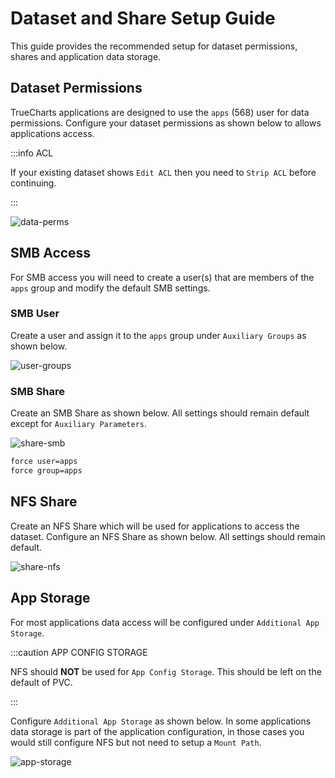 # Dataset and Share Setup Guide

This guide provides the recommended setup for dataset permissions, shares and application data storage.

## Dataset Permissions

TrueCharts applications are designed to use the `apps` (568) user for data permissions. Configure your dataset permissions as shown below to allows applications access.

:::info ACL

If your existing dataset shows `Edit ACL` then you need to `Strip ACL` before continuing.

:::

![data-perms](./img/data-perms.png)

## SMB Access

For SMB access you will need to create a user(s) that are members of the `apps` group and modify the default SMB settings. 

### SMB User

Create a user and assign it to the `apps` group under `Auxiliary Groups` as shown below.

![user-groups](./img/user-groups.png)

### SMB Share

Create an SMB Share as shown below. All settings should remain default except for `Auxiliary Parameters`.

![share-smb](./img/share-smb.png)

```bash
force user=apps
force group=apps
```

## NFS Share

Create an NFS Share which will be used for applications to access the dataset. Configure an NFS Share as shown below. All settings should remain default.

![share-nfs](./img/share-nfs.png)

## App Storage

For most applications data access will be configured under `Additional App Storage`.

:::caution APP CONFIG STORAGE

NFS should **NOT** be used for `App Config Storage`. This should be left on the default of PVC.

:::

Configure `Additional App Storage` as shown below. In some applications data storage is part of the application configuration, in those cases you would still configure NFS but not need to setup a `Mount Path`.

![app-storage](./img/app-storage.png)

